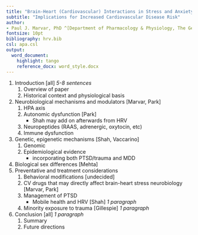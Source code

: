 ```yaml
---
title: "Brain-Heart (Cardiovascular) Interactions in Stress and Anxiety Related Disorders"
subtitle: "Implications for Increased Cardiovascular Disease Risk"
author:
- Paul J. Marvar, PhD ^[Department of Pharmacology & Physiology, The George Washington University, Washington, DC]
fontsize: 10pt
bibliography: hrv.bib
csl: apa.csl
output:
  word_document:
    highlight: tango
    reference_docx: word_style.docx
---
```


1. Introduction [all] *5-8 sentences*
	1. Overview of paper
	1. Historical context and physiological basis
1. Neurobiological mechanisms and modulators [Marvar, Park]
	1. HPA axis
	1. Autonomic dysfunction [Park]
		- Shah may add on afterwards from HRV
	1. Neuropeptides (RAAS, adrenergic, oxytocin, etc)
	1. Immune dysfunction
1. Genetic, epigenetic mechanisms [Shah, Vaccarino]
	1. Genomic
	1. Epidemiological evidence
		- incorporating both PTSD/trauma and MDD 
1. Biological sex differences [Mehta]
1. Preventative and treatment considerations
	1. Behavioral modifications [undecided]
	1. CV drugs that may directly affect brain-heart stress neurobiology [Marvar, Park]
	1. Management of PTSD
		- Mobile health and HRV [Shah] *1 paragraph*
	1. Minority exposure to trauma [Gillespie] *1 paragraph*
1. Conclusion [all] *1 paragraph*
	1. Summary
	1. Future directions
